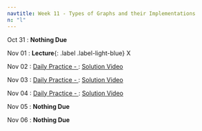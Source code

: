 ```yaml
---
navtitle: Week 11 - Types of Graphs and their Implementations
n: "l"
---
```


Oct 31
: **Nothing Due**

Nov 01
: **Lecture**{: .label .label-light-blue} X

Nov 02
: [Daily Practice - ](https://leetcode.com/problems/)
    : [Solution Video]()

Nov 03
: [Daily Practice - ](https://leetcode.com/problems/)
    : [Solution Video]()

Nov 04
: [Daily Practice - ](https://leetcode.com/problems/)
    : [Solution Video]()

Nov 05
: **Nothing Due**

Nov 06
: **Nothing Due**


